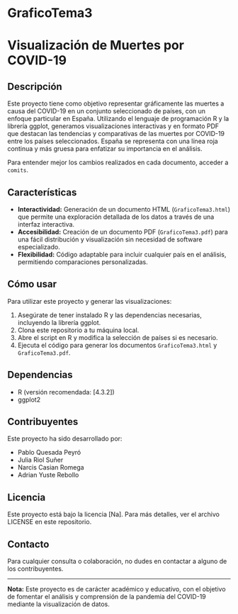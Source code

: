 # GraficoTema3
# Visualización de Muertes por COVID-19

## Descripción

Este proyecto tiene como objetivo representar gráficamente las muertes a causa del COVID-19 en un conjunto seleccionado de países, con un enfoque particular en España. Utilizando el lenguaje de programación R y la librería ggplot, generamos visualizaciones interactivas y en formato PDF que destacan las tendencias y comparativas de las muertes por COVID-19 entre los países seleccionados. España se representa con una línea roja continua y más gruesa para enfatizar su importancia en el análisis.

Para entender mejor los cambios realizados en cada documento, acceder a `comits`.

## Características

- **Interactividad:** Generación de un documento HTML (`GraficoTema3.html`) que permite una exploración detallada de los datos a través de una interfaz interactiva.
- **Accesibilidad:** Creación de un documento PDF (`GraficoTema3.pdf`) para una fácil distribución y visualización sin necesidad de software especializado.
- **Flexibilidad:** Código adaptable para incluir cualquier país en el análisis, permitiendo comparaciones personalizadas.

## Cómo usar

Para utilizar este proyecto y generar las visualizaciones:

1. Asegúrate de tener instalado R y las dependencias necesarias, incluyendo la librería ggplot.
2. Clona este repositorio a tu máquina local.
3. Abre el script en R y modifica la selección de países si es necesario.
4. Ejecuta el código para generar los documentos `GraficoTema3.html` y `GraficoTema3.pdf`.

## Dependencias

- R (versión recomendada: [4.3.2])
- ggplot2

## Contribuyentes

Este proyecto ha sido desarrollado por:

- Pablo Quesada Peyró
- Julia Riol Suñer
- Narcis Casian Romega
- Adrian Yuste Rebollo

## Licencia

Este proyecto está bajo la licencia [Na]. Para más detalles, ver el archivo LICENSE en este repositorio.

## Contacto

Para cualquier consulta o colaboración, no dudes en contactar a alguno de los contribuyentes.

---

**Nota:** Este proyecto es de carácter académico y educativo, con el objetivo de fomentar el análisis y comprensión de la pandemia del COVID-19 mediante la visualización de datos.
